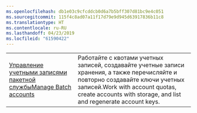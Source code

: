 ```yaml
---
ms.openlocfilehash: db1e03c9cfcddcb0d6a7b5bff307d81bc9e4c051
ms.sourcegitcommit: 115f4c8ad07a11f17d79e9d945d63917836b11c8
ms.translationtype: HT
ms.contentlocale: ru-RU
ms.lasthandoff: 04/23/2019
ms.locfileid: "61590422"
---
```

|  |  |
|---------|---------|
| <span data-ttu-id="fb4d4-101">[Управление учетными записями пакетной службы][1]</span><span class="sxs-lookup"><span data-stu-id="fb4d4-101">[Manage Batch accounts][1]</span></span> | <span data-ttu-id="fb4d4-102">Работайте с квотами учетных записей, создавайте учетные записи хранения, а также перечисляйте и повторно создавайте ключи учетных записей.</span><span class="sxs-lookup"><span data-stu-id="fb4d4-102">Work with account quotas, create accounts with storage, and list and regenerate account keys.</span></span> |

[1]: https://azure.microsoft.com/resources/samples/batch-java-manage-batch-accounts/